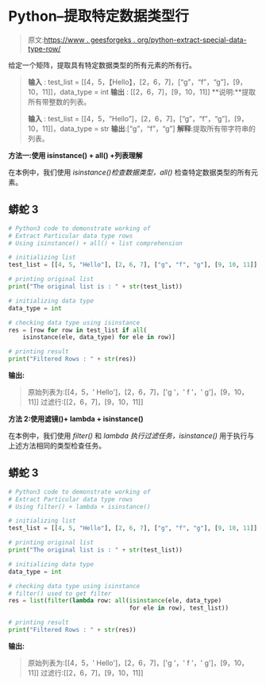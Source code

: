 # Python–提取特定数据类型行

> 原文:[https://www . geesforgeks . org/python-extract-special-data-type-row/](https://www.geeksforgeeks.org/python-extract-particular-data-type-rows/)

给定一个矩阵，提取具有特定数据类型的所有元素的所有行。

> **输入** : test_list = [[4，5，【Hello】，[2，6，7]，[“g”，“f”，“g”]，[9，10，11]]，data_type = int
> **输出** : [[2，6，7]，[9，10，11]]
> **说明:**提取所有带整数的列表。
> 
> **输入** : test_list = [[4，5，“Hello”]，[2，6，7]，[“g”，“f”，“g”]，[9，10，11]]，data_type = str
> **输出**:[“g”，“f”，“g”]
> **解释**:提取所有带字符串的列表。

**方法一:使用 isinstance() + all() +列表理解**

在本例中，我们使用 *isinstance()检查数据类型，all()* 检查特定数据类型的所有元素。

## 蟒蛇 3

```py
# Python3 code to demonstrate working of
# Extract Particular data type rows
# Using isinstance() + all() + list comprehension

# initializing list
test_list = [[4, 5, "Hello"], [2, 6, 7], ["g", "f", "g"], [9, 10, 11]]

# printing original list
print("The original list is : " + str(test_list))

# initializing data type
data_type = int

# checking data type using isinstance
res = [row for row in test_list if all(
    isinstance(ele, data_type) for ele in row)]

# printing result
print("Filtered Rows : " + str(res))
```

**输出:**

> 原始列表为:[[4，5，' Hello']，[2，6，7]，['g '，' f '，' g']，[9，10，11]]
> 过滤行:[[2，6，7]，[9，10，11]]

**方法 2:使用滤镜()+ lambda + isinstance()**

在本例中，我们使用 *filter()* 和 *lambda 执行过滤任务，isinstance()* 用于执行与上述方法相同的类型检查任务。

## 蟒蛇 3

```py
# Python3 code to demonstrate working of
# Extract Particular data type rows
# Using filter() + lambda + isinstance()

# initializing list
test_list = [[4, 5, "Hello"], [2, 6, 7], ["g", "f", "g"], [9, 10, 11]]

# printing original list
print("The original list is : " + str(test_list))

# initializing data type
data_type = int

# checking data type using isinstance
# filter() used to get filter
res = list(filter(lambda row: all(isinstance(ele, data_type)
                                  for ele in row), test_list))

# printing result
print("Filtered Rows : " + str(res))
```

**输出:**

> 原始列表为:[[4，5，' Hello']，[2，6，7]，['g '，' f '，' g']，[9，10，11]]
> 过滤行:[[2，6，7]，[9，10，11]]